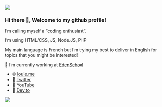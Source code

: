 <!--
**Loule95450/Loule95450** is a ✨ _special_ ✨ repository because its `README.md` (this file) appears on your GitHub profile.

Here are some ideas to get you started:

- 🔭 I’m currently working on ...
- 🌱 I’m currently learning ...
- 👯 I’m looking to collaborate on ...
- 🤔 I’m looking for help with ...
- 💬 Ask me about ...
- 📫 How to reach me: ...
- 😄 Pronouns: ...
- ⚡ Fun fact: ...
-->

![](https://i.imgur.com/xloYyfA.png)

### Hi there 👋, Welcome to my github profile!

I’m calling myself a “coding enthusiast”.

I’m using HTML/CSS, JS, Node.JS, PHP

My main language is French but I’m trying my best to deliver in English for topics that you might be interested!

🔭 I’m currently working at [EdenSchool](https://www.edenschool.fr/)

- 🌐 [loule.me](https://loule.me)
- 💬 [Twitter](https://twitter.com/LouleLaMoule)
- 📼 [YouTube](https://www.youtube.com/c/Loule95450)
- 📝 [Dev.to](https://dev.to/loule/)

![](https://i.imgur.com/HtTkOPJ.png)

